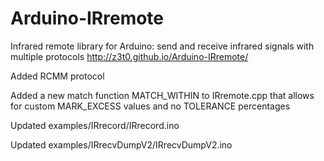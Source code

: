 # Arduino-IRremote

Infrared remote library for Arduino: send and receive infrared signals with multiple protocols http://z3t0.github.io/Arduino-IRremote/

Added RCMM protocol

Added a new match function MATCH_WITHIN to IRremote.cpp that allows for custom MARK_EXCESS values and no TOLERANCE percentages

Updated examples/IRrecord/IRrecord.ino

Updated examples/IRrecvDumpV2/IRrecvDumpV2.ino
